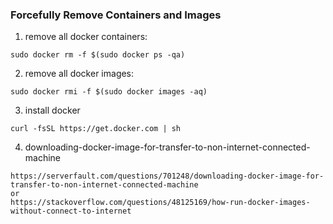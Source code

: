 ### Forcefully Remove Containers and Images
1. remove all docker containers:
```
sudo docker rm -f $(sudo docker ps -qa)
```
2. remove all docker images:
```
sudo docker rmi -f $(sudo docker images -aq)
```
3. install docker
```
curl -fsSL https://get.docker.com | sh
```
4. downloading-docker-image-for-transfer-to-non-internet-connected-machine
```
https://serverfault.com/questions/701248/downloading-docker-image-for-transfer-to-non-internet-connected-machine
or
https://stackoverflow.com/questions/48125169/how-run-docker-images-without-connect-to-internet
```
